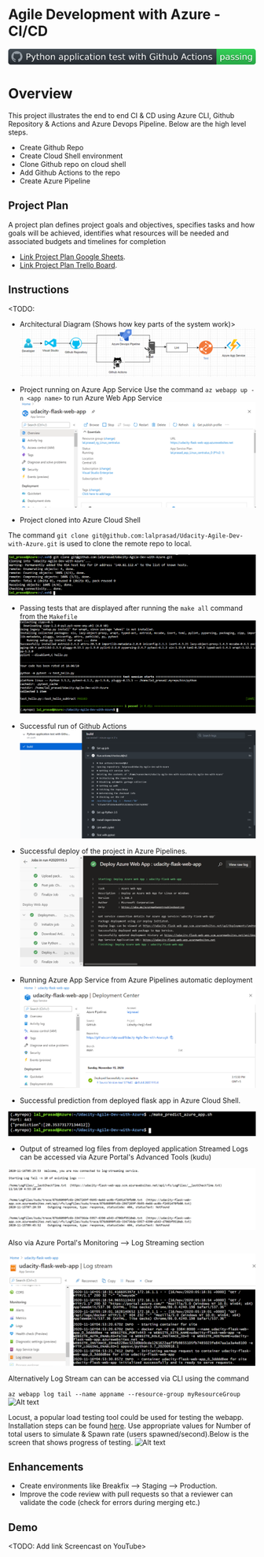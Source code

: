 
# Agile Development with Azure - CI/CD

![Alt text](Screenshots/GithubActionsPassedbadge.svg?raw=true "Github Actions Test Passed")
# Overview

This project illustrates the end to end CI & CD using Azure CLI, Github Repository & Actions and Azure Devops Pipeline.
Below are the high level steps.

- Create Github Repo
- Create Cloud Shell environment
- Clone Github repo on cloud shell
- Add Github Actions to the repo
- Create Azure Pipeline

## Project Plan
A project plan defines project goals and objectives, specifies tasks and how goals will be achieved, identifies what resources will be needed and associated budgets and timelines for completion

* [Link Project Plan Google Sheets](https://docs.google.com/spreadsheets/d/1aA0WSXAc28xzMDn904-toVYe_riCKqmD7kQ_-z7ctaQ/edit?usp=sharing).
* [Link Project Plan Trello Board](https://trello.com/b/YhWFEYlw/udacity-ci-cd-project).

## Instructions

<TODO:  
* Architectural Diagram (Shows how key parts of the system work)>
![Alt text](Screenshots/Architecture.PNG?raw=true "Architecture Diagram")


* Project running on Azure App Service
Use the command ```az webapp up -n <app name>``` to run Azure Web App Service
![Alt text](Screenshots/Successful_running_Webapp.PNG?raw=true "Project running on Azure App Service")

* Project cloned into Azure Cloud Shell 

The command ```git clone git@github.com:lalprasad/Udacity-Agile-Dev-with-Azure.git``` is used to clone the remote repo to local.

![Alt text](Screenshots/Successful_cloning.PNG?raw=true "Clone Repo")


* Passing tests that are displayed after running the `make all` command from the `Makefile`
![Alt text](Screenshots/Makefile.PNG?raw=true "make all")

* Successful run of Github Actions
![Alt text](Screenshots/Successful_Github_Actions.PNG?raw=true "Successful run of Github Actions")

* Successful deploy of the project in Azure Pipelines.  
![Alt text](Screenshots/Successful_AzureDevOps_pipeline_run.PNG?raw=true "Build and Deploy via azure devops pipelines")

* Running Azure App Service from Azure Pipelines automatic deployment
![Alt text](Screenshots/Successful_deployment_to_webapp.PNG?raw=true "Running Azure App Service from Azure Pipelines automatic deployment")

* Successful prediction from deployed flask app in Azure Cloud Shell.  

![Alt text](Screenshots/Prediction_results.PNG?raw=true "Successful prediction from deployed flask app in Azure Cloud Shell")


* Output of streamed log files from deployed application
Streamed Logs can be accessed via Azure Portal's Advanced Tools (kudu)

![Alt text](Screenshots/Log_Stream_tail.PNG?raw=true "Kudu")

Also via Azure Portal's Monitoring --> Log Streaming section

![Alt text](Screenshots/LogStream.PNG?raw=true "Log Streaming")

Alternatively Log Stream can can be accessed via CLI using the command

```az webapp log tail --name appname --resource-group myResourceGroup```
![Alt text](Screenshots/LogTraceviaCLI.PNG?raw=true "Log Streaming")

Locust, a popular load testing tool could be used for testing the webapp. Installation steps can be found  [here](https://medium.com/better-programming/introduction-to-locust-an-open-source-load-testing-tool-in-python-2b2e89ea1ff).
Use appropriate values for Number of total users to simulate & Spawn rate (users spawned/second).Below is the screen that shows progress of testing.
![Alt text](Screenshots/Locust_testing_for_azure_web_app.PNG?raw=true "Load testing")




## Enhancements

- Create environments like Breakfix --> Staging --> Production.
- Improve the code review with pull requests so that a reviewer can validate the code (check for errors during merging etc.)
## Demo 

<TODO: Add link Screencast on YouTube>


